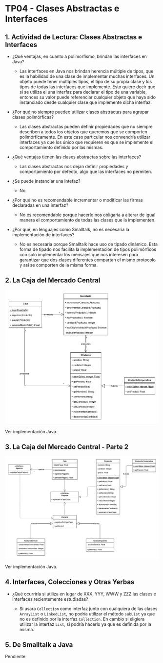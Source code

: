 # TP04 - Clases Abstractas e Interfaces

## 1. Actividad de Lectura: Clases Abstractas e Interfaces

- ¿Qué ventajas, en cuanto a polimorfismo, brindan las interfaces en Java?

  - Las interfaces en Java nos brindan herencia múltiple de tipos, que es la habilidad de una clase de implementar muchas interfaces. Un objeto puede tener múltiples tipos, el tipo de su propia clase y los tipos de todas las interfaces que implemente. Esto quiere decir que si se utiliza el una interfaz para declarar el tipo de una variable, entonces su valor puede referenciar cualquier objeto que haya sido instanciado desde cualquier clase que implemente dicha interfaz.

- ¿Por qué no siempre puedeo utilizar clases abstractas para agrupar clases polimórficas?

  - Las clases abstractas pueden definir propiedades que no siempre describen a todos los objetos que queremos que se comporten polimórficamente. En este caso particular nos convendría utilizar interfaces ya que los único que requieren es que se implemente el comportamiento definido por las mismas.

- ¿Qué ventajas tienen las clases abstractas sobre las interfaces?

  - Las clases abstractas nos dejan definir propiedades y comportamiento por defecto, algo que las interfaces no permiten.

- ¿Se puede instanciar una intefaz?

  - No.

- ¿Por qué no es recomendable incrementar o modificar las firmas declaradas en una interfaz?

  - No es recomendable porque hacerlo nos obligaría a alterar de igual manera el comportamiento de todas las clases que la implementen.

- ¿Por qué, en lenguajes como Smalltalk, no es necesaria la implementación de interfaces?

  - No es necesaria porque Smalltalk hace uso de tipado dinámico. Esta forma de tipado nos facilita la implementación de tipos polimórficos con solo implementar los mensajes que nos interesen para garantizar que dos clases diferentes compartan el mismo protocolo y así se comporten de la misma forma.

## 2. La Caja del Mercado Central

![Caja del Mercado Central](uml-01-mercado.png)

Ver implementación Java.

## 3. La Caja del Mercado Central - Parte 2

![Caja del Mercado Central](uml-02-mercado.png)

Ver implementación Java.

## 4. Interfaces, Colecciones y Otras Yerbas

- ¿Qué ocurriría si utiliza en lugar de XXX, YYY, WWW y ZZZ las clases e interfaces recientemente estudiadas?

  - Si usara `Collection` como interfaz junto con cualquiera de las clases `ArrayList` o `LinkedList`, no podría utilizar el método `subList` ya que no es definido por la interfaz `Collection`. En cambio si eligiera utilizar la interfaz `List`, sí podría hacerlo ya que es definida por la misma.

## 5. De Smalltalk a Java

Pendiente
